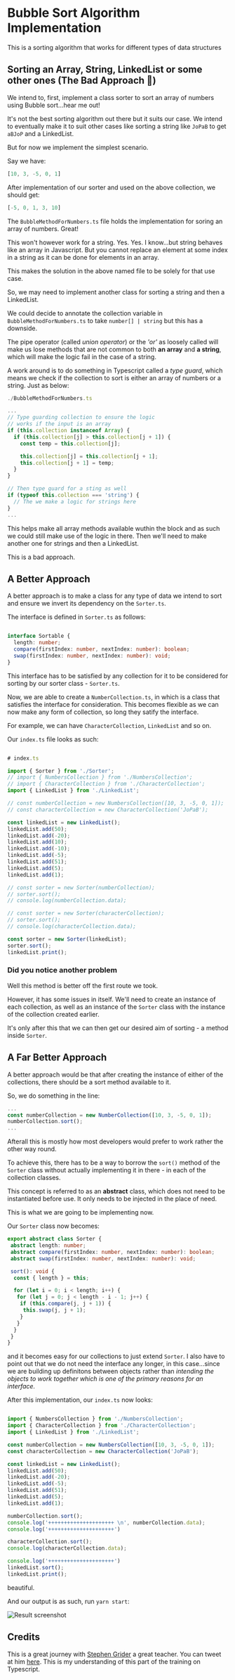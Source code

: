 # Bubble Sort Algorithm Implementation

This is a sorting algorithm that works for different types of data structures

## Sorting an Array, String, LinkedList or some other ones (The Bad Approach 🤬)

We intend to, first, implement a class sorter to sort an array of numbers using Bubble sort...hear me out!

It's not the best sorting algorithm out there but it suits our case. We intend to eventually make it to suit other cases like sorting a string like `JoPaB` to get `aBJoP` and a LinkedList.

But for now we implement the simplest scenario.

Say we have:

```ts
[10, 3, -5, 0, 1]
```

After implementation of our sorter and used on the above collection,
we should get:

```ts
[-5, 0, 1, 3, 10]
```

The `BubbleMethodForNumbers.ts` file holds the implementation for soring an array of numbers. Great!

This won't however work for a string. Yes. Yes. I know...but string behaves like an array in Javascript. But you cannot replace an element at some index in a string as it can be done for elements in an array.

This makes the solution in the above named file to be solely for that use case.

So, we may need to implement another class for sorting a string and then a LinkedList.

We could decide to annotate the collection variable in `BubbleMethodForNumbers.ts` to take `number[] | string` but this has a downside.

The pipe operator (called *union operator*) or the *'or'* as loosely called will make us lose methods that are not common to both **an array** and **a string**, which will make the logic fail in the case of a string.

A work around is to do something in Typescript called a _type guard_, which means we check if the collection to sort is either an array of numbers or a string. Just as below:

```ts
./BubbleMethodForNumbers.ts

...
// Type guarding collection to ensure the logic
// works if the input is an array
if (this.collection instanceof Array) {
  if (this.collection[j] > this.collection[j + 1]) {
    const temp = this.collection[j];

    this.collection[j] = this.collection[j + 1];
    this.collection[j + 1] = temp;
  }
}

// Then type guard for a sting as well
if (typeof this.collection === 'string') {
  // The we make a logic for strings here
}
...

```

This helps make all array methods available wuthin the block and as such we could still make use of the logic in there. Then we'll need to make another one for strings and then a LinkedList.

This is a bad approach.

## A Better Approach

A better approach is to make a class for any type of data we intend to sort and ensure we invert its dependency on the `Sorter.ts`.

The interface is defined in `Sorter.ts` as follows:

```ts

interface Sortable {
  length: number;
  compare(firstIndex: number, nextIndex: number): boolean;
  swap(firstIndex: number, nextIndex: number): void;
}
```

This interface has to be satisfied by any collection for it to be considered for sorting by our sorter class - `Sorter.ts`.

Now, we are able to create a `NumberCollection.ts`, in which is a class that satisfies the interface for consideration. This becomes flexible as we can now make any form of collection, so long they satify the interface.

For example, we can have `CharacterCollection`, `LinkedList` and so on.

Our `index.ts` file looks as such:

```ts

# index.ts

import { Sorter } from './Sorter';
// import { NumbersCollection } from './NumbersCollection';
// import { CharacterCollection } from './CharacterCollection';
import { LinkedList } from './LinkedList';

// const numberCollection = new NumbersCollection([10, 3, -5, 0, 1]);
// const characterCollection = new CharacterCollection('JoPaB');

const linkedList = new LinkedList();
linkedList.add(50);
linkedList.add(-20);
linkedList.add(10);
linkedList.add(-10);
linkedList.add(-5);
linkedList.add(51);
linkedList.add(5);
linkedList.add(1);

// const sorter = new Sorter(numberCollection);
// sorter.sort();
// console.log(numberCollection.data);

// const sorter = new Sorter(characterCollection);
// sorter.sort();
// console.log(characterCollection.data);

const sorter = new Sorter(linkedList);
sorter.sort();
linkedList.print();

```

### Did you notice another problem

Well this method is better off the first route we took.

However, it has some issues in itself. We'll need to create an instance of each collection, as well as an instance of the `Sorter` class with the instance of the collection created earlier.

It's only after this that we can then get our desired aim of sorting - a method inside `Sorter`.

## A Far Better Approach

A better approach would be that after creating the instance of either of the collections, there should be a sort method available to it.

So, we do something in the line:

```ts
...
const numberCollection = new NumberCollection([10, 3, -5, 0, 1]);
numberCollection.sort();
...
```

Afterall this is mostly how most developers would prefer to work rather the other way round.

To achieve this, there has to be a way to borrow the `sort()` method of the  `Sorter` class without actually implementing it in there - in each of the collection classes.

This concept is referred to as an **abstract** class, which does not need to be instantiated before use. It only needs to be injected in the place of need.

This is what we are going to be implementing now.

Our `Sorter` class now becomes:

```ts
export abstract class Sorter {
 abstract length: number;
 abstract compare(firstIndex: number, nextIndex: number): boolean;
 abstract swap(firstIndex: number, nextIndex: number): void;

 sort(): void {
  const { length } = this;

  for (let i = 0; i < length; i++) {
   for (let j = 0; j < length - i - 1; j++) {
    if (this.compare(j, j + 1)) {
     this.swap(j, j + 1);
    }
   }
  }
 }
}

```

and it becomes easy for our collections to just extend `Sorter`.
I also have to point out that we do not need the interface any longer, in this case...since we are building up definitons between objects rather than _intending the objects to work together which is one of the primary reasons for an interface._

After this implementation, our `index.ts` now looks:

```ts

import { NumbersCollection } from './NumbersCollection';
import { CharacterCollection } from './CharacterCollection';
import { LinkedList } from './LinkedList';

const numberCollection = new NumbersCollection([10, 3, -5, 0, 1]);
const characterCollection = new CharacterCollection('JoPaB');

const linkedList = new LinkedList();
linkedList.add(50);
linkedList.add(-20);
linkedList.add(-5);
linkedList.add(51);
linkedList.add(5);
linkedList.add(1);

numberCollection.sort();
console.log('+++++++++++++++++++++ \n', numberCollection.data);
console.log('+++++++++++++++++++++')

characterCollection.sort();
console.log(characterCollection.data);

console.log('+++++++++++++++++++++')
linkedList.sort();
linkedList.print();


```

beautiful.

And our output is as such, run `yarn start`:

![Result screenshot](https://res.cloudinary.com/waheedafolabi/image/upload/v1585592262/My%20Ps/bubble_sort_implementation.png)

## Credits

This is a great journey with [Stephen Grider](https://github.com/StephenGrider) a great teacher. You can tweet at him [here](https://twitter.com/ste_grider?lang=en). This is my understanding of this part of the training on Typescript.
